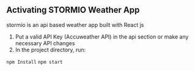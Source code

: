 ## Activating STORMIO Weather App

stormio is an api based weather app built with React js

1. Put a valid API Key (Accuweather API) in the api section or make any necessary API changes
2. In the project directory, run:

`npm Install`
`npm start`
